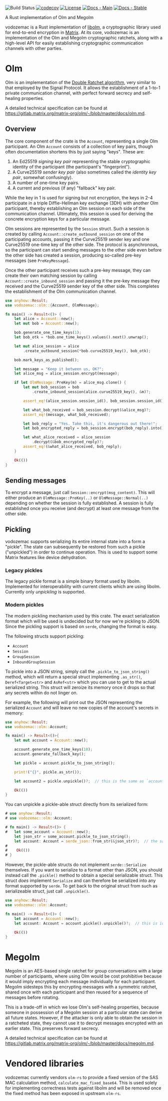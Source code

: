 ![Build Status](https://img.shields.io/github/workflow/status/matrix-org/vodozemac/CI?style=flat-square)
[![codecov](https://img.shields.io/codecov/c/github/matrix-org/vodozemac/main.svg?style=flat-square)](https://codecov.io/gh/matrix-org/vodozemac)
[![License](https://img.shields.io/badge/License-Apache%202.0-yellowgreen.svg?style=flat-square)](https://opensource.org/licenses/Apache-2.0)
[![Docs - Main](https://img.shields.io/badge/docs-main-blue.svg?style=flat-square)](https://matrix-org.github.io/vodozemac/vodozemac/index.html)
[![Docs - Stable](https://img.shields.io/crates/v/vodozemac?color=blue&label=docs&style=flat-square)](https://docs.rs/vodozemac)

A Rust implementation of Olm and Megolm

vodozemac is a Rust implementation of
[libolm](https://gitlab.matrix.org/matrix-org/olm), a cryptographic library
used for end-to-end encryption in [Matrix](https://matrix.org). At its core,
vodozemac is an implementation of the Olm and Megolm cryptographic ratchets,
along with a high-level API for easily establishing cryptographic communication
channels with other parties.

# Olm

Olm is an implementation of the [Double Ratchet
algorithm](https://whispersystems.org/docs/specifications/doubleratchet/), very
similar to that employed by the Signal Protocol. It allows the establishment of
a 1-to-1 private communication channel, with perfect forward secrecy and
self-healing properties.

A detailed technical specification can be found at
<https://gitlab.matrix.org/matrix-org/olm/-/blob/master/docs/olm.md>.

## Overview

The core component of the crate is the `Account`, representing a single Olm
participant. An Olm `Account` consists of a collection of key pairs, though
often documentation shortens this by just saying "keys". These are:

1. An Ed25519 *signing key pair* representing the stable cryptographic identity
   of the participant (the participant's "fingerprint").
2. A Curve25519 *sender key pair* (also sometimes called the *identity key
   pair*, somewhat confusingly).
3. A number of one-time key pairs.
4. A current and previous (if any) "fallback" key pair.

While the key in 1 is used for signing but not encryption, the keys in 2-4
participate in a triple Diffie-Hellman key exchange (3DH) with another Olm
participant, thereby establishing an Olm session on each side of the
communication channel. Ultimately, this session is used for deriving the
concrete encryption keys for a particular message.

Olm sessions are represented by the `Session` struct. Such a session is created
by calling `Account::create_outbound_session` on one of the participating
accounts, passing it the Curve25519 sender key and one Curve25519 one-time key
of the other side. The protocol is asynchronous, so the participant can start
sending messages to the other side even before the other side has created
a session, producing so-called pre-key messages (see `PreKeyMessage`).

Once the other participant receives such a pre-key message, they can create
their own matching session by calling `Account::create_inbound_session` and
passing it the pre-key message they received and the Curve25519 sender key of
the other side. This completes the establishment of the Olm communication
channel.

```rust
use anyhow::Result;
use vodozemac::olm::{Account, OlmMessage};

fn main() -> Result<()> {
    let alice = Account::new();
    let mut bob = Account::new();

    bob.generate_one_time_keys(1);
    let bob_otk = *bob.one_time_keys().values().next().unwrap();

    let mut alice_session = alice
        .create_outbound_session(*bob.curve25519_key(), bob_otk);

    bob.mark_keys_as_published();

    let message = "Keep it between us, OK?";
    let alice_msg = alice_session.encrypt(message);

    if let OlmMessage::PreKey(m) = alice_msg.clone() {
        let mut bob_session = bob
            .create_inbound_session(alice.curve25519_key(), &m)?;

        assert_eq!(alice_session.session_id(), bob_session.session_id());

        let what_bob_received = bob_session.decrypt(&alice_msg)?;
        assert_eq!(message, what_bob_received);

        let bob_reply = "Yes. Take this, it's dangerous out there!";
        let bob_encrypted_reply = bob_session.encrypt(bob_reply).into();

        let what_alice_received = alice_session
            .decrypt(&bob_encrypted_reply)?;
        assert_eq!(&what_alice_received, bob_reply);
    }

    Ok(())
}
```

## Sending messages

To encrypt a message, just call `Session::encrypt(msg_content)`. This will
either produce an `OlmMessage::PreKey(..)` or `OlmMessage::Normal(..)`
depending on whether the session is fully established. A session is fully
established once you receive (and decrypt) at least one message from the other
side.

## Pickling

vodozemac supports serializing its entire internal state into a form
a "pickle". The state can subsequently be restored from such a pickle
("unpickled") in order to continue operation. This is used to support some
Matrix features like device dehydration.

### Legacy pickles

The legacy pickle format is a simple binary format used by libolm. Implemented
for interoperability with current clients which are using libolm. Currently
only *unpickling* is supported.

### Modern pickles

The modern pickling mechanism used by this crate. The exact serialization
format which will be used is undecided but for now we're pickling to JSON.
Since the pickling support is based on `serde`, changing the format is easy.

The following structs support pickling:

- `Account`
- `Session`
- `GroupSession`
- `InboundGroupSession`

To pickle into a JSON string, simply call the `.pickle_to_json_string()` method,
which will return a special struct implementing `.as_str()`,
`Deref<Target=str>` and `AsRef<str>` which you can use to get to the actual
serialized string. This struct will zeroize its memory once it drops so that
any secrets within do not linger on.

For example, the following will print out the JSON representing the serialized
`Account` and will leave no new copies of the account's secrets in memory:

```rust
use anyhow::Result;
use vodozemac::olm::Account;

fn main() -> Result<()>{
    let mut account = Account::new();

    account.generate_one_time_keys(10);
    account.generate_fallback_key();

    let pickle = account.pickle_to_json_string();

    print!("{}", pickle.as_str());

    let account2 = pickle.unpickle()?;  // this is the same as `account`

    Ok(())
}
```

You can unpickle a pickle-able struct directly from its serialized form:

```rust
# use anyhow::Result;
# use vodozemac::olm::Account;

# fn main() -> Result<()> {
#   let some_account = Account::new();
    let json_str = some_account.pickle_to_json_string();
    let account: Account = serde_json::from_str(&json_str)?;  // the same as `some_account`
#
#    Ok(())
# }
```

However, the pickle-able structs do not implement `serde::Serialize`
themselves. If you want to serialize to a format other than JSON, you should
instead call the `.pickle()` method to obtain a special serializable struct.
This struct *does* implement `Serialize` and can therefore be serialized into
any format supported by `serde`. To get back to the original struct from such
as serializeable struct, just call `.unpickle()`.

```rust
use anyhow::Result;
use vodozemac::olm::Account;

fn main() -> Result<()> {
    let account = Account::new();
    let account: Account = account.pickle().unpickle()?;  // this is identity

    Ok(())
}
```

# Megolm

Megolm is an AES-based single ratchet for group conversations with a large
number of participants, where using Olm would be cost prohibitive because it
would imply encrypting each message individually for each participant. Megolm
sidesteps this by encrypting messages with a symmetric ratchet, shared once
with each participant and then reused for a sequence of messages before
rotating.

This is a trade-off in which we lose Olm's self-healing properties, because
someone in possession of a Megolm session at a particular state can derive all
future states. However, if the attacker is only able to obtain the session in
a ratcheted state, they cannot use it to decrypt messages encrypted with an
earlier state. This preserves forward secrecy.

A detailed technical specification can be found at
<https://gitlab.matrix.org/matrix-org/olm/-/blob/master/docs/megolm.md>.

# Vendored libraries

vodozemac currently vendors `olm-rs` to provide a fixed version of the SAS MAC
calculation method, `calculate_mac_fixed_base64`. This is used solely for
implementing correctness tests against libolm and will be removed once the
fixed method has been exposed in upstream `olm-rs`.
